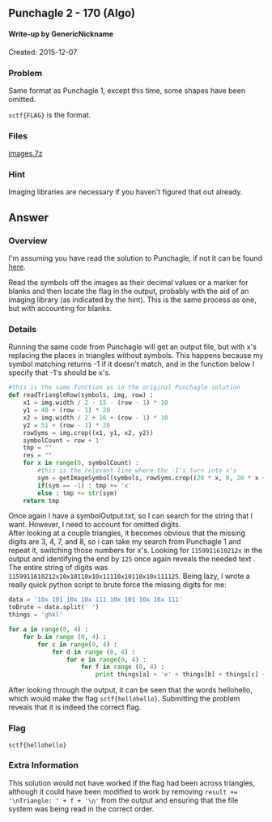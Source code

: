 ## Punchagle 2 - 170 (Algo) ##

#### Write-up by GenericNickname

Created: 2015-12-07

### Problem ###

Same format as Punchagle 1, except this time, some shapes have been omitted.

```sctf{FLAG}``` is the format.

### Files ###
[images.7z](http://compete.sctf.io/2015q2/problemfiles/57/images.7z)

### Hint ###

Imaging libraries are necessary if you haven't figured that out already.

## Answer ##

### Overview ###

I'm assuming you have read the solution to Punchagle, if not it can be found [here](punchagle.md).

Read the symbols off the images as their decimal values or a marker for blanks and then locate the flag in the output, probably with the aid of an imaging library (as indicated by the hint). This is the same process as one, but with accounting for blanks.

### Details ###
Running the same code from Punchagle will get an output file, but with x's replacing the places in triangles without symbols. This happens because my symbol matching returns -1 if it doesn't match, and in the function below I specify that -1's should be x's.
```python
#this is the same function as in the original Punchagle solution
def readTriangleRow(symbols, img, row) :
    x1 = img.width / 2 - 15 - (row - 1) * 10
    y1 = 40 + (row - 1) * 20
    x2 = img.width / 2 + 16 + (row - 1) * 10
    y2 = 51 + (row - 1) * 20
    rowSyms = img.crop((x1, y1, x2, y2))
    symbolCount = row + 1
    tmp = ""
    res = ""
    for x in range(0, symbolCount) :
    	#this is the relevant line where the -1's turn into x's
        sym = getImageSymbol(symbols, rowSyms.crop((20 * x, 0, 20 * x + 11, 11)))
        if(sym == -1) : tmp += 'x'
        else : tmp += str(sym)
    return tmp
```

Once again I have a symbolOutput.txt, so I can search for the string that I want. However, I need to account for omitted digits.
<br/>
After looking at a couple triangles, it becomes obvious that the missing digits are 3, 4, 7, and 8, so i can take my search from Punchagle 1 and repeat it, switching those numbers for x's. Looking for ```1159911610212x``` in the output and identifying the end by ```125``` once again reveals the needed text . The entire string of digits was ```1159911610212x10x10110x10x11110x10110x10x111125```. Being lazy, I wrote a really quick python script to brute force the missing digits for me:
```python
data = '10x 101 10x 10x 111 10x 101 10x 10x 111'
toBrute = data.split(' ')
things = 'ghkl'

for a in range(0, 4) :
    for b in range (0, 4) :
        for c in range(0, 4) :
            for d in range (0, 4) :
                for e in range(0, 4) :
                    for f in range (0, 4) :
                        print things[a] + 'e' + things[b] + things[c] + 'o' + things[d] + 'e' + things[e] + things[f] + 'o'

```

After looking through the output, it can be seen that the words hellohello, which would make the flag ```sctf{hellohello}```. Submitting the problem reveals that it is indeed the correct flag.

### Flag ###

    sctf{hellohello}

### Extra Information ###
This solution would not have worked if the flag had been across triangles, although it could have been modified to work by removing ```result += '\nTriangle: ' + f + '\n'``` from the output and ensuring that the file system was being read in the correct order.
